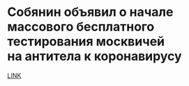 # Собянин объявил о начале массового бесплатного тестирования москвичей на антитела к коронавирусу



[LINK](https://varlamov.ru/3893121.html)